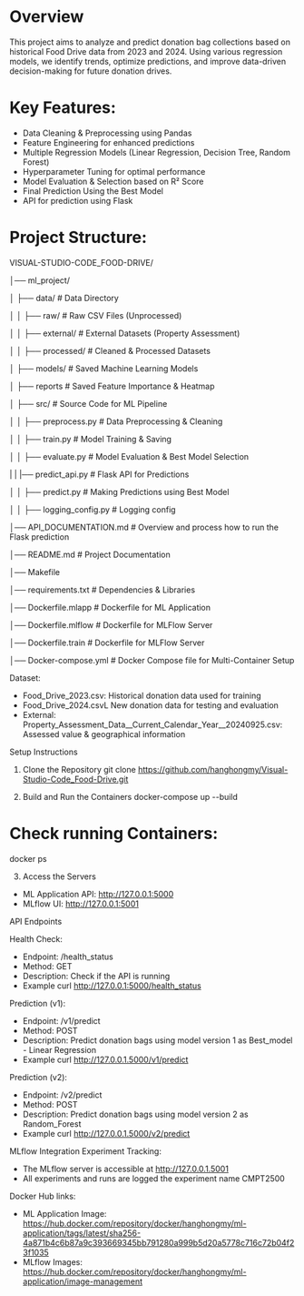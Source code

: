 # Overview
This project aims to analyze and predict donation bag collections based on historical Food Drive data from 2023 and 2024. Using various regression models, we identify trends, optimize predictions, and improve data-driven decision-making for future donation drives.

# Key Features:
- Data Cleaning & Preprocessing using Pandas
- Feature Engineering for enhanced predictions
- Multiple Regression Models (Linear Regression, Decision Tree, Random Forest)
- Hyperparameter Tuning for optimal performance
- Model Evaluation & Selection based on R² Score
- Final Prediction Using the Best Model
- API for prediction using Flask

# Project Structure:


VISUAL-STUDIO-CODE_FOOD-DRIVE/

│── ml_project/

│   ├── data/                   # Data Directory

│   │   ├── raw/                # Raw CSV Files (Unprocessed)

│   │   ├── external/           # External Datasets (Property Assessment)

│   │   ├── processed/          # Cleaned & Processed Datasets

│   ├── models/                 # Saved Machine Learning Models

│   ├── reports                 # Saved Feature Importance & Heatmap

│   ├── src/                    # Source Code for ML Pipeline

│   │   ├── preprocess.py       # Data Preprocessing & Cleaning

│   │   ├── train.py            # Model Training & Saving

│   │   ├── evaluate.py         # Model Evaluation & Best Model Selection

|   |   |── predict_api.py      # Flask API for Predictions

│   │   ├── predict.py          # Making Predictions using Best Model

│   │   ├── logging_config.py   # Logging config

│── API_DOCUMENTATION.md        # Overview and process how to run the Flask prediction

│── README.md                   # Project Documentation

│── Makefile

│── requirements.txt            # Dependencies & Libraries

│── Dockerfile.mlapp            # Dockerfile for ML Application

│── Dockerfile.mlflow           # Dockerfile for MLFlow Server

│── Dockerfile.train            # Dockerfile for MLFlow Server

│── Docker-compose.yml          # Docker Compose file for Multi-Container Setup


Dataset:
- Food_Drive_2023.csv: Historical donation data used for training
- Food_Drive_2024.csvL New donation data for testing and evaluation
- External: Property_Assessment_Data__Current_Calendar_Year__20240925.csv: Assessed value & geographical information

Setup Instructions
1. Clone the Repository
git clone https://github.com/hanghongmy/Visual-Studio-Code_Food-Drive.git

2. Build and Run the Containers
docker-compose up --build
# Check running Containers:
docker ps

3. Access the Servers
- ML Application API: http://127.0.0.1:5000
- MLflow UI: http://127.0.0.1:5001

API Endpoints

Health Check:
- Endpoint: /health_status
- Method: GET
- Description: Check if the API is running
- Example curl http://127.0.0.1:5000/health_status

Prediction (v1):
- Endpoint: /v1/predict
- Method: POST
- Description: Predict donation bags using model version 1 as Best_model - Linear Regression
- Example curl http://127.0.0.1.5000/v1/predict

Prediction (v2):
- Endpoint: /v2/predict
- Method: POST
- Description: Predict donation bags using model version 2 as Random_Forest
- Example curl http://127.0.0.1.5000/v2/predict

MLflow Integration
Experiment Tracking:
- The MLflow server is accessible at http://127.0.0.1.5001
- All experiments and runs are logged the experiment name CMPT2500

Docker Hub links:
- ML Application Image: https://hub.docker.com/repository/docker/hanghongmy/ml-application/tags/latest/sha256-4a871b4c6b87a9c393669345bb791280a999b5d20a5778c716c72b04f23f1035
- MLflow Images: https://hub.docker.com/repository/docker/hanghongmy/ml-application/image-management